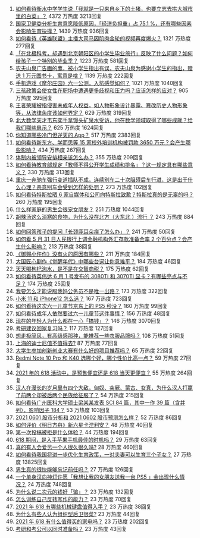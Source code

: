 1. [如何看待衡水中学学生说「我就是一只来自乡下的土猪，也要立志去拱大城市里的白菜」？](https://www.zhihu.com/question/462345321) 4372 万热度 3213回复
1. [国家卫健委分析生育意愿降低原因，「经济负担重」占 75.1 %，还有哪些因素会影响生育抉择？](https://www.zhihu.com/question/462526540) 1439 万热度 936回复
1. [如何看待《英雄联盟》主播大司马因肌肉金轮的视频再度爆火？](https://www.zhihu.com/question/461809084) 1321 万热度 277回复
1. [「在北极科考，却遇到北京朝阳区的小学生毕业旅行」反映了什么问题？如何给孩子一个特别的毕业季？](https://www.zhihu.com/question/461429592) 1223 万热度 581回复
1. [农夫山泉广告画的鹰，被小学生指出有误，农夫山泉为感谢小学生的指出，赠送 1 万元图书卡，寓意是啥？](https://www.zhihu.com/question/462023008) 1139 万热度 222回复
1. [手机游戏《摩尔庄园》六一公测，入坑感觉如何？](https://www.zhihu.com/question/458172840) 1021 万热度 1040回复
1. [三孩政策会使女性在职场中遭遇更多歧视和压力吗？应该怎样的应对？](https://www.zhihu.com/question/462489226) 905 万热度 395回复
1. [王者荣耀被指侵害未成年人权益，如人物形象设计暴露、篡改历史人物形象等，从法律角度该如何界定？](https://www.zhihu.com/question/462570583) 629 万热度 319回复
1. [北大数学天才韦东奕手拿馒头矿泉水受访，他在数学领域取得了哪些成就？给我们哪些启示？](https://www.zhihu.com/question/462169322) 625 万热度 1624回复
1. [你知道哪些冷门但逆天的 App？](https://www.zhihu.com/question/37524914) 517 万热度 2383回复
1. [如何看待新东方、学而思等 15 家校外培训机构被罚款 3650 万元？会产生哪些影响？](https://www.zhihu.com/question/462535567) 434 万热度 267回复
1. [体制内被领导安排相亲该怎么办？](https://www.zhihu.com/question/460637014) 355 万热度 209回复
1. [如何看待教育部规定「教师不得公开学生成绩和排名」？这一规定具有哪些意义？](https://www.zhihu.com/question/462602539) 330 万热度 313回复
1. [重庆一奔驰车强行变道插队不成，连续别车二十次阻碍后车行进，这是出于什么心理？恶意别车会受到怎样的处罚？](https://www.zhihu.com/question/462354167) 273 万热度 102回复
1. [如何看待特斯拉晒 6 家自媒体和公司向特斯拉致歉？特斯拉真的是无辜的吗？](https://www.zhihu.com/question/462076486) 260 万热度 195回复
1. [什么样家庭的男生会很宠女朋友？](https://www.zhihu.com/question/313152078) 251 万热度 1044回复
1. [胡辣汤这么消寒的食物，为什么没在北方（大东北 ）流行 ？](https://www.zhihu.com/question/424263115) 243 万热度 884回复
1. [如何回答孩子的提问「长颈鹿耳朵痒了怎么办」？](https://www.zhihu.com/question/459060337) 241 万热度 50回复
1. [如何看 5 月 31 日人民银行上调金融机构外汇存款准备金率 2 个百分点？会产生什么影响？](https://www.zhihu.com/question/462414275) 213 万热度 38回复
1. [《御赐小仵作》没有火的原因有哪些？](https://www.zhihu.com/question/457943894) 211 万热度 184回复
1. [大国匠心剧作《觉醒年代》中哪些台词让你意难平？](https://www.zhihu.com/question/461299889) 184 万热度 46回复
1. [天天喝枸杞泡水，是不是在交智商税？](https://www.zhihu.com/question/454743302) 175 万热度 62回复
1. [如何看待英伟达 6 月 1 号发布的 3080Ti 和 3070Ti 显卡？有哪些亮点与不足？](https://www.zhihu.com/question/462567339) 174 万热度 25回复
1. [我要怎么才能说服我妈公务员不是唯一出路？](https://www.zhihu.com/question/455473165) 173 万热度 322回复
1. [小米 11 和 iPhone12 怎么选？](https://www.zhihu.com/question/434673403) 167 万热度 723回复
1. [如何看待这次六一儿童节京东上的 PS5 秒没？](https://www.zhihu.com/question/462492031) 160 万热度 99回复
1. [如何看待成年人依然要过六一儿童节这件事情？](https://www.zhihu.com/question/462357788) 156 万热度 48回复
1. [现在的年轻人为什么都在一心「搞钱」？](https://www.zhihu.com/question/450839670) 146 万热度 3070回复
1. [考研建议回家复习吗？](https://www.zhihu.com/question/436085854) 117 万热度 127回复
1. [想走极简风，有高级感那种，能推荐一些衣服品牌吗？](https://www.zhihu.com/question/445505751) 108 万热度 51回复
1. [上海的迪士尼值不值得去?](https://www.zhihu.com/question/394237201) 87 万热度 77回复
1. [大学生参加创新创业大赛有什么好的项目推荐吗？](https://www.zhihu.com/question/346966240) 65 万热度 22回复
1. [Redmi Note 10 Pro 和 K40 选哪个好，哪个性价比高一点？](https://www.zhihu.com/question/461519430) 59 万热度 27回复
1. [2021 年的 618 活动中，是预售便宜还是 618 当天更便宜？](https://www.zhihu.com/question/461194384) 55 万热度 264回复
1. [汉人在漫长的岁月里有四个大敌，匈奴、突厥、蒙古、女真，为什么汉人打赢了前两个却被后两个民族给征服了？](https://www.zhihu.com/question/353844694) 54 万热度 215回复
1. [如何看待广州医科大学硕士梁某某发表 SCI 84 篇，其中一作 39 篇（含并列），影响因子 184？](https://www.zhihu.com/question/462366877) 53 万热度 103回复
1. [2021 0601 股市分析和 2021 0602 股市预测怎么样？](https://www.zhihu.com/question/462476338) 52 万热度 86回复
1. [如何评价《明日方舟》新六星卡涅利安？](https://www.zhihu.com/question/461539120) 48 万热度 40回复
1. [第一次投稿被拒是什么体验？](https://www.zhihu.com/question/32112394) 44 万热度 194回复
1. [618 期间，是入手苹果手机最佳的时机吗？](https://www.zhihu.com/question/462455215) 29 万热度 63回复
1. [真的有人会爱另一个人很久很久吗?](https://www.zhihu.com/question/458960074) 28 万热度 460回复
1. [如何看待我国将进一步优化生育政策，一对夫妻可以生育三个子女？](https://www.zhihu.com/question/462390587) 27 万热度 13825回复
1. [男生真的很快能够忘记前任吗？](https://www.zhihu.com/question/459584381) 27 万热度 126回复
1. [一个单身汉向神灯许愿「我想让我的女朋友送我一台 PS5 」会出现什么情况？](https://www.zhihu.com/question/441177338) 24 万热度 748回复
1. [为什么说二次元的钱好「骗」？](https://www.zhihu.com/question/461633604) 23 万热度 132回复
1. [怎么训练自己反转写作的能力？](https://www.zhihu.com/question/61914490) 23 万热度 70回复
1. [2021 年 618 有哪些机械键盘值得入手？](https://www.zhihu.com/question/458238042) 23 万热度 38回复
1. [为什么有些人认为组织型后卫很菜?](https://www.zhihu.com/question/462193082) 23 万热度 44回复
1. [2021 年 618 有什么值得买的家电吗？](https://www.zhihu.com/question/455683881) 23 万热度 202回复
1. [考研和考公可以同时准备吗？](https://www.zhihu.com/question/461189261) 23 万热度 43回复
